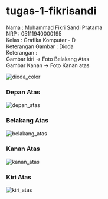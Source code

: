 # tugas-1-fikrisandi

Nama                : Muhammad Fikri Sandi Pratama <br/>
NRP                 : 05111940000195 <br/>
Kelas               : Grafika Komputer - D <br/>
Keterangan Gambar   : Dioda <br>
Keterangan          : <br>
Gambar kiri -> Foto Belakang Atas <br>
Gambar Kanan -> Foto Kanan atas

![dioda_color](https://user-images.githubusercontent.com/55092974/137614944-e84b412c-a9da-48d0-98f5-0db43a17f8a5.gif)

### Depan Atas
![depan_atas](https://user-images.githubusercontent.com/55092974/137614951-c45ea397-64b9-4e04-ba0b-1596ceb20c34.jpeg)

### Belakang Atas
![belakang_atas](https://user-images.githubusercontent.com/55092974/137614957-a6b6dfe2-7240-4601-a355-e22965e0adc8.jpeg)

### Kanan Atas
![kanan_atas](https://user-images.githubusercontent.com/55092974/137614959-f444ea58-8a18-4a7f-857c-0efaf7f9eab0.jpeg)

### Kiri Atas
![kiri_atas](https://user-images.githubusercontent.com/55092974/137614963-d1fb6f7c-2d35-4621-bf66-5fa06e830668.jpeg)

